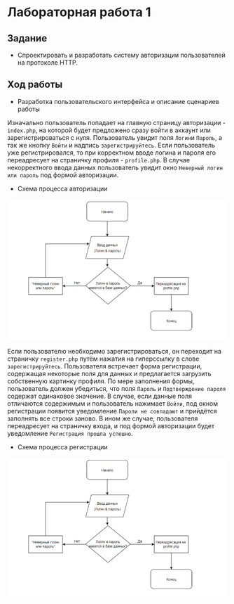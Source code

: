 # Лабораторная работа 1

## Задание
- Спроектировать и разработать систему авторизации пользователей на протоколе HTTP.

## Ход работы
- Разработка пользовательского интерфейса и описание сценариев работы

Изначально пользователь попадает на главную страницу авторизации - `index.php`, на которой будет предложено сразу войти в аккаунт или зарегистрироваться с нуля. Пользователь увидит поля `Логин`и `Пароль`, а так же кнопку `Войти` и  надпись `зарегистрируйтесь`. Если пользователь уже регистрировался, то при корректном вводе логина и пароля его переадресует на страничку профиля - `profile.php`. В случае некорректного ввода данных пользователь увидит окно `Неверный логин или пароль` под формой авторизации. 

- Схема процесса авторизации

![autorization scheme](/schemes/1.png "autorization scheme")



Если пользователю необходимо зарегистрироваться, он переходит на страничку `register.php` путём нажатия на гиперссылку в слове `зарегистрируйтесь`. Пользователя встречает форма регистрации, содержащая некоторые поля для данных и предлагается загрузить собственную картинку профиля. По мере заполнения формы, пользователь должен убедиться, что поля `Пароль` и `Подтверждение пароля` содержат одинаковое значение. В случае, если данные поля отличаются содержимым и пользователь нажимает `Войти`, под окном регистрации появится уведомление `Пароли не совпадают` и прийдётся заполнять все строки заново. В ином же случае, пользователя переадресует на страничку входа, и под формой авторизации будет уведомление `Регистрация прошла успешно`.

- Схема процесса регистрации 

![registration scheme](/schemes/1.png "autorization scheme")
